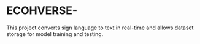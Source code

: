 # ECOHVERSE-
This project converts sign language to text in real-time and allows dataset storage for model training and testing.
